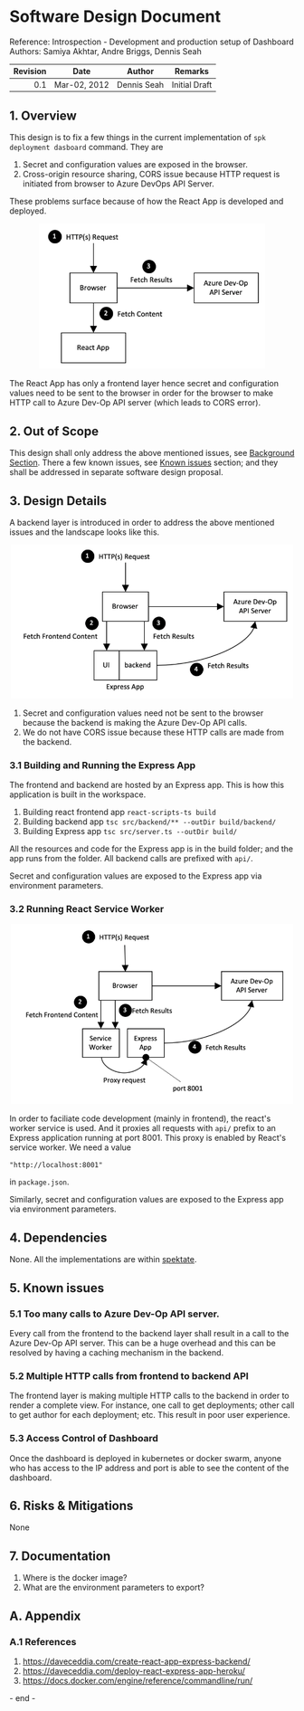 # Software Design Document
Reference: Introspection - Development and production setup of Dashboard 
Authors: Samiya Akhtar, Andre Briggs, Dennis Seah

| Revision | Date | Author | Remarks |
|--:|--|--|--|
| 0.1 | Mar-02, 2012 | Dennis Seah | Initial Draft |

## 1. Overview
This design is to fix a few things in the current implementation of `spk deployment dasboard` command. They are
1. Secret and configuration values are exposed in the browser.
2. Cross-origin resource sharing, CORS issue because HTTP request is initiated from browser to Azure DevOps API Server.

These problems surface because of how the React App is developed and deployed. 
<p style="text-align:center">
<img src="currentDeployment.png" style="width:400px; height:auto">
</p>

The React App has only a frontend layer hence secret and configuration values need to be sent to the browser in order for the browser to make HTTP call to Azure Dev-Op API server (which leads to CORS error).

## 2. Out of Scope
This design shall only address the above mentioned issues, see [Background Section](#background). There a few known issues, see [Known issues](#known-issues) section; and they shall be addressed in separate software design proposal.

## 3. Design Details
A backend layer is introduced in order to address the above mentioned issues and the landscape looks like this.
<p style="text-align:center">
<img src="proposedDeployment.png" style="width:500px; height:auto">
</p>

1. Secret and configuration values need not be sent to the browser because the backend is making the Azure Dev-Op API calls.
2. We do not have CORS issue because these HTTP calls are made from the backend.

### 3.1 Building and Running the Express App
The frontend and backend are hosted by an Express app. This is how this application is built in the workspace.

1. Building react frontend app
`react-scripts-ts build`
2. Building backend app `tsc src/backend/** --outDir build/backend/`
3. Building Express app `tsc src/server.ts --outDir build/`

All the resources and code for the Express app is in the build folder; and the app runs from the folder. All backend calls are prefixed with `api/`.

Secret and configuration values are exposed to the Express app via environment parameters.

### 3.2 Running React Service Worker
<p style="text-align:center">
<img src="devSetup.png" style="width:500px;height:auto">
</p>

In order to faciliate code development (mainly in frontend), the react's worker service is used. And it proxies all requests with `api/` prefix to an Express application running at port 8001. This proxy is enabled by React's service worker.
We need a value 
```
"http://localhost:8001"
```
in `package.json`.

Similarly, secret and configuration values are exposed to the Express app via environment parameters.

## 4. Dependencies
None. All the implementations are within [spektate](https://github.com/microsoft/spektate).

## 5. Known issues

### 5.1 Too many calls to Azure Dev-Op API server.
Every call from the frontend to the backend layer shall result in a call to the Azure Dev-Op API server. This can be a huge overhead and this can be resolved by having a caching mechanism in the backend.

### 5.2 Multiple HTTP calls from frontend to backend API
The frontend layer is making multiple HTTP calls to the backend in order to render a complete view. For instance, one call to get deployments; other call to get author for each deployment; etc. This result in poor user experience.

### 5.3 Access Control of Dashboard
Once the dashboard is deployed in kubernetes or docker swarm, anyone who has access to the IP address and port is able to see the content of the dashboard.


## 6. Risks & Mitigations
None

## 7. Documentation
1. Where is the docker image?
2. What are the environment parameters to export?

## A. Appendix

### A.1 References
1. https://daveceddia.com/create-react-app-express-backend/
2. https://daveceddia.com/deploy-react-express-app-heroku/
3. https://docs.docker.com/engine/reference/commandline/run/


\- end -

